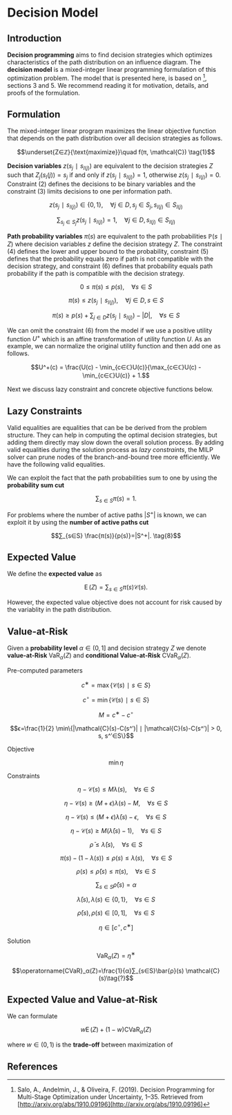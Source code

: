 # Decision Model
## Introduction
**Decision programming** aims to find decision strategies which optimizes characteristics of the path distribution on an influence diagram. The **decision model** is a mixed-integer linear programming formulation of this optimization problem. The model that is presented here, is based on [^1], sections 3 and 5. We recommend reading it for motivation, details, and proofs of the formulation.


## Formulation
The mixed-integer linear program maximizes the linear objective function that depends on the path distribution over all decision strategies as follows.

$$\underset{Z∈ℤ}{\text{maximize}}\quad
f(π, \mathcal{C}) \tag{1}$$

**Decision variables** $z(s_j∣s_{I(j)})$ are equivalent to the decision strategies $Z$ such that $Z_j(s_I(j))=s_j$ if and only if $z(s_j∣s_{I(j)})=1$, otherwise $z(s_j∣s_{I(j)})=0.$ Constraint $(2)$ defines the decisions to be binary variables and the constraint $(3)$ limits decisions to one per information path.

$$z(s_j∣s_{I(j)}) ∈ \{0,1\},\quad ∀j∈D, s_j∈S_j, s_{I(j)}∈S_{I(j)} \tag{2}$$

$$∑_{s_j∈S_j} z(s_j∣s_{I(j)})=1,\quad ∀j∈D, s_{I(j)}∈S_{I(j)} \tag{3}$$

**Path probability variables** $π(s)$ are equivalent to the path probabilities $ℙ(s∣Z)$ where decision variables $z$ define the decision strategy $Z$. The constraint $(4)$ defines the lower and upper bound to the probability, constraint $(5)$ defines that the probability equals zero if path is not compatible with the decision strategy, and constraint $(6)$ defines that probability equals path probability if the path is compatible with the decision strategy.

$$0≤π(s)≤p(s),\quad ∀s∈S \tag{4}$$

$$π(s) ≤ z(s_j∣s_{I(j)}),\quad ∀j∈D, s∈S \tag{5}$$

$$π(s) ≥ p(s) + ∑_{j∈D} z(s_j∣s_{I(j)}) - |D|,\quad ∀s∈S \tag{6}$$

We can omit the constraint $(6)$ from the model if we use a positive utility function $U^+$ which is an affine transformation of utility function $U.$ As an example, we can normalize the original utility function and then add one as follows.

$$U^+(c) = \frac{U(c) - \min_{c∈ℂ}U(c)}{\max_{c∈ℂ}U(c) - \min_{c∈ℂ}U(c)} + 1.$$

Next we discuss lazy constraint and concrete objective functions below.


## Lazy Constraints
Valid equalities are equalities that can be be derived from the problem structure. They can help in computing the optimal decision strategies, but adding them directly may slow down the overall solution process. By adding valid equalities during the solution process as *lazy constraints*, the MILP solver can prune nodes of the branch-and-bound tree more efficiently. We have the following valid equalities.

We can exploit the fact that the path probabilities sum to one by using the **probability sum cut**

$$∑_{s∈S}π(s)=1. \tag{7}$$

For problems where the number of active paths $|S^+|$ is known, we can exploit it by using the **number of active paths cut**

$$∑_{s∈S} \frac{π(s)}{p(s)}=|S^+|. \tag{8}$$


## Expected Value
We define the **expected value** as

$$\operatorname{E}(Z) = ∑_{s∈S} π(s) \mathcal{C}(s). \tag{?}$$

However, the expected value objective does not account for risk caused by the variablity in the path distribution.


## Value-at-Risk
Given a **probability level** $α∈(0, 1]$ and decision strategy $Z$ we denote **value-at-Risk** $\operatorname{VaR}_α(Z)$ and **conditional Value-at-Risk** $\operatorname{CVaR}_α(Z).$

Pre-computed parameters

$$c^∗=\max\{\mathcal{C}(s)∣s∈S\}$$

$$c^∘=\min\{\mathcal{C}(s)∣s∈S\}$$

$$M=c^∗-c^∘$$

$$ϵ=\frac{1}{2} \min\{|\mathcal{C}(s)-C(s^′)| ∣ |\mathcal{C}(s)-C(s^′)| > 0, s, s^′∈S\}$$

Objective

$$\min η$$

Constraints

$$η-\mathcal{C}(s)≤M λ(s),\quad ∀s∈S \tag{?}$$

$$η-\mathcal{C}(s)≥(M+ϵ) λ(s) - M,\quad ∀s∈S \tag{?}$$

$$η-\mathcal{C}(s)≤(M+ϵ) \bar{λ}(s) - ϵ,\quad ∀s∈S \tag{?}$$

$$η-\mathcal{C}(s)≥M (\bar{λ}(s) - 1),\quad ∀s∈S \tag{?}$$

$$\bar{ρ}≤\bar{λ}(s),\quad ∀s∈S \tag{?}$$

$$π(s) - (1 - λ(s)) ≤ ρ(s) ≤ λ(s),\quad ∀s∈S \tag{?}$$

$$ρ(s) ≤ \bar{ρ}(s) ≤ π(s),\quad ∀s∈S \tag{?}$$

$$∑_{s∈S}\bar{ρ}(s) = α \tag{?}$$

$$\bar{λ}(s), λ(s)∈\{0, 1\},\quad ∀s∈S \tag{?}$$

$$\bar{ρ}(s),ρ(s)∈[0, 1],\quad ∀s∈S \tag{?}$$

$$η∈[c^∘, c^∗] \tag{?}$$

Solution

$$\operatorname{VaR}_α(Z)=η^∗ \tag{?}$$

$$\operatorname{CVaR}_α(Z)=\frac{1}{α}∑_{s∈S}\bar{ρ}(s) \mathcal{C}(s)\tag{?}$$


## Expected Value and Value-at-Risk
We can formulate

$$w \operatorname{E}(Z) + (1-w) \operatorname{CVaR}_α(Z) \tag{?}$$

where $w∈(0, 1)$ is the **trade-off** between maximization of


## References
[^1]: Salo, A., Andelmin, J., & Oliveira, F. (2019). Decision Programming for Multi-Stage Optimization under Uncertainty, 1–35. Retrieved from [http://arxiv.org/abs/1910.09196](http://arxiv.org/abs/1910.09196)
